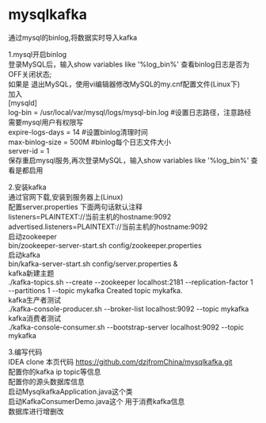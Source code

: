 # mysqlkafka
通过mysql的binlog,将数据实时导入kafka

1.mysql开启binlog  
登录MySQL后，输入show variables like '%log_bin%' 查看binlog日志是否为OFF关闭状态;  
如果是 退出MySQL，使用vi编辑器修改MySQL的my.cnf配置文件(Linux下)  
加入  
[mysqld]  
log-bin = /usr/local/var/mysql/logs/mysql-bin.log #设置日志路径，注意路经需要mysql用户有权限写  
expire-logs-days = 14 #设置binlog清理时间  
max-binlog-size = 500M #binlog每个日志文件大小  
server-id = 1  
保存重启mysql服务,再次登录MySQL，输入show variables like '%log_bin%' 查看是都启用  
  
2.安装kafka  
通过官网下载,安装到服务器上(Linux)  
配置server.properties 下面两句话默认注释  
listeners=PLAINTEXT://当前主机的hostname:9092  
advertised.listeners=PLAINTEXT://当前主机的hostname:9092  
启动zookeeper  
bin/zookeeper-server-start.sh config/zookeeper.properties  
启动kafka  
bin/kafka-server-start.sh config/server.properties &  
kafka新建主题  
./kafka-topics.sh --create --zookeeper localhost:2181 --replication-factor 1 --partitions 1 --topic mykafka 
Created topic mykafka.  
kafka生产者测试  
./kafka-console-producer.sh --broker-list localhost:9092 --topic mykafka  
kafka消费者测试  
./kafka-console-consumer.sh --bootstrap-server localhost:9092 --topic mykafka  

3.编写代码  
IDEA clone 本页代码 https://github.com/dzjfromChina/mysqlkafka.git  
配置你的kafka ip topic等信息  
配置你的源头数据库信息  
启动MysqlkafkaApplication.java这个类  
启动KafkaConsumerDemo.java这个 用于消费kafka信息  
数据库进行增删改   
 